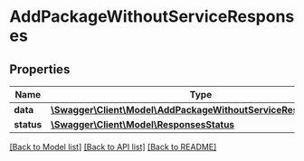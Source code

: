 # AddPackageWithoutServiceResponses

## Properties
Name | Type | Description | Notes
------------ | ------------- | ------------- | -------------
**data** | [**\Swagger\Client\Model\AddPackageWithoutServiceResponsesData**](AddPackageWithoutServiceResponsesData.md) |  | 
**status** | [**\Swagger\Client\Model\ResponsesStatus**](ResponsesStatus.md) |  | 

[[Back to Model list]](../README.md#documentation-for-models) [[Back to API list]](../README.md#documentation-for-api-endpoints) [[Back to README]](../README.md)


